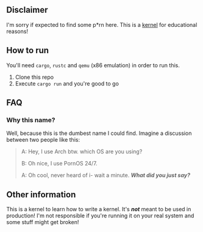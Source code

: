 ## Disclaimer
I'm sorry if expected to find some p*rn here. This is a [kernel] for educational
reasons!

## How to run
You'll need `cargo`, `rustc` and `qemu` (x86 emulation) in order to run this.

1. Clone this repo
2. Execute `cargo run` and you're good to go

## FAQ
### Why this name?
Well, because this is the dumbest name I could find. Imagine a discussion
between two people like this:

> A: Hey, I use Arch btw. which OS are you using?
>
> B: Oh nice, I use PornOS 24/7.
>
> A: Oh cool, never heard of i- wait a minute. ***What did you just say?***

[kernel]: https://en.wikipedia.org/wiki/Kernel_(operating_system)

## Other information
This is a kernel to learn how to write a kernel. It's ***not*** meant to be used
in production! I'm not responsible if you're running it on your real system and
some stuff might get broken!
